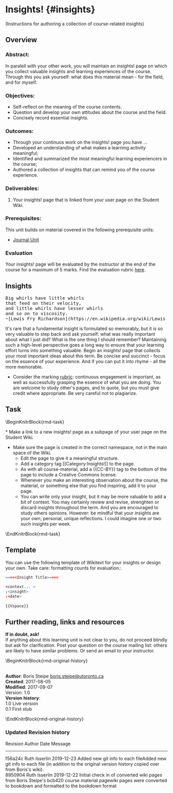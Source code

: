 # Insights! {#insights}
(Instructions for authoring a collection of course-related insights)

## Overview 
### Abstract:
In paralell with your other work, you will maintain an insights! page on which you collect valuable insights and learning experiences of the course. Through this you ask yourself: what does this material mean - for the field, and for myself.

### Objectives:

  * Self-reflect on the meaning of the course contents.
  * Question and develop your own attitudes about the course and the field.
  * Concisely record essential insights.

### Outcomes:

  * Through your continuos work on the insights! page you have ...
  * Developed an understanding of what makes a learning activity meaningful;
  * Identified and summarized the most meaningful learning experiencers in the course;
  * Authored a collection of insights that can remind you of the course experience.

### Deliverables:
  1. Your insights! page that is linked from your user page on the Student Wiki.

### Prerequisites:
This unit builds on material covered in the following prerequisite units:

  * [Journal Unit](#journal)
 
 
### Evaluation
Your insights! page will be evaluated by the instructor at the end of the course for a maximum of 5 marks. Find the evaluation rubric [here](http://steipe.biochemistry.utoronto.ca/abc/index.php/ABC-Rubrics#Insights).

## Insights
<pre>Big whirls have little whirls
that feed on their velocity,
and little whirls have lesser whirls
and so on to viscosity.
~[Lewis Fry Richardson](https://en.wikipedia.org/wiki/Lewis_Fry_Richardson) </pre>

It's rare that a fundamental insight is formulated so memorably, but it is so very valuable to step back and ask yourself: what was really important about what I just did? What is the one thing I should remember? Maintaining such a high-level perspective goes a long way to ensure that your learning effort turns into something valuable. Begin an insights! page that collects your most important ideas about this term. Be concise and succinct - focus on the essence of your experience. And if you can put it into rhyme - all the more memorable.

  * Consider the marking [rubric](http://steipe.biochemistry.utoronto.ca/abc/index.php/ABC-Rubrics#insights.21): continuous engagement is important, as well as successfully grasping the essence of what you are doing. You are welcome to study other's pages, and to quote, but you must give credit where appropriate. Be very careful not to plagiarize.

## Task  
\BeginKnitrBlock{rmd-task}<div class="rmd-task">  * Make a link to a new insights! page as a subpage of your user page on the Student Wiki.        
  * Make sure the page is created in the correct namespace, not in the main space of the Wiki.
    * Edit the page to give it a meaningful structure.
    * Add a category tag [[Category:Insights!]] to the page.
    * As with all course-material, add a {{CC-BY}} tag to the bottom of the page to include a Creative Commons license.
    * Whenever you make an interesting observation about the course, the material, or something else that you find inspiring, add it to your page.
    * You can write only your insight, but it may be more valuable to add a bit of context. You may certainly review and revise, strenghten or discard insights throughout the term. And you are encouraged to study others opinions. However: be mindful that your insights are your own, personal, unique reflections. I could imagine one or two such insights per week.</div>\EndKnitrBlock{rmd-task}

    
## Template
You can use the following template of Wikitext for your insights or design your own. Take care: formatting counts for evaluation.:


```r
====<Insight Title>====
 
<context... >
;<insight>
:<date>
 
{{Vspace}}
```


## Further reading, links and resources
 
**If in doubt, ask!**<br>
If anything about this learning unit is not clear to you, do not proceed blindly but ask for clarification. Post your question on the course mailing list: others are likely to have similar problems. Or send an email to your instructor.

\BeginKnitrBlock{rmd-original-history}<div class="rmd-original-history"><br>**Author**: Boris Steipe <boris.steipe@utoronto.ca> <br>
**Created**: 2017-08-05<br>
**Modified**: 2017-08-07<br>
Version: 1.0<br>
**Version history**:<br>
1.0 Live version<br>
0.1 First stub<br>
 </div>\EndKnitrBlock{rmd-original-history}

### Updated Revision history

Revision   Author          Date         Message                                                                                                                                                            
---------  --------------  -----------  -------------------------------------------------------------------------------------------------------------------------------------------------------------------
f56a24c    Ruth Isserlin   2019-12-23   Added new git info to each fileAdded new git info to each file (in addition to the original version history copied over from Boris's wiki).                        
8950904    Ruth Isserlin   2019-12-22   Initial check in of converted wiki pages from Boris Steipe's bcb420 course material pagewiki pages were converted to bookdown and formatted to the bookdown format 

